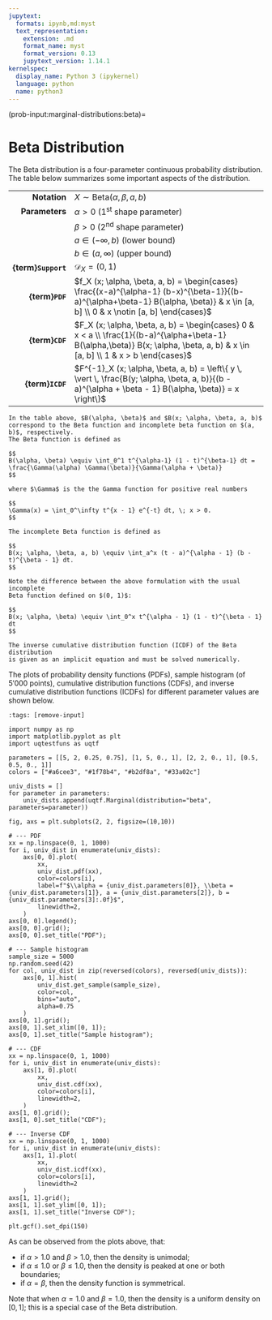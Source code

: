 ```yaml
---
jupytext:
  formats: ipynb,md:myst
  text_representation:
    extension: .md
    format_name: myst
    format_version: 0.13
    jupytext_version: 1.14.1
kernelspec:
  display_name: Python 3 (ipykernel)
  language: python
  name: python3
---
```


(prob-input:marginal-distributions:beta)=
# Beta Distribution

The Beta distribution is a four-parameter continuous probability distribution.
The table below summarizes some important aspects of the distribution.

|                     |                                                                                                                                                                                   |
|--------------------:|-----------------------------------------------------------------------------------------------------------------------------------------------------------------------------------|
|        **Notation** | $X \sim \mathrm{Beta}(\alpha, \beta, a, b)$                                                                                                                                       |
|      **Parameters** | $\alpha > 0$ (1<sup>st</sup> shape parameter)                                                                                                                                     |
|                     | $\beta > 0$ (2<sup>nd</sup> shape parameter)                                                                                                                                      |
|                     | $a \in (-\infty, b)$ (lower bound)                                                                                                                                                |
|                     | $b \in (a, \infty)$ (upper bound)                                                                                                                                                 |
| **{term}`Support`** | $\mathcal{D}_X = (0, 1)$                                                                                                                                                          |
|     **{term}`PDF`** | $f_X (x; \alpha, \beta, a, b) = \begin{cases} \frac{(x-a)^{\alpha-1} (b-x)^{\beta-1}}{(b-a)^{\alpha+\beta-1} B(\alpha, \beta)} & x \in [a, b] \\ 0 & x \notin [a, b] \end{cases}$ |
|     **{term}`CDF`** | $F_X (x; \alpha, \beta, a, b) = \begin{cases} 0 & x < a \\ \frac{1}{(b-a)^{\alpha+\beta-1} B(\alpha,\beta)} B(x; \alpha, \beta, a, b) & x \in [a, b] \\ 1 & x > b \end{cases}$    |
|    **{term}`ICDF`** | $F^{-1}_X (x; \alpha, \beta, a, b) = \left\{ y \, \vert \, \frac{B(y; \alpha, \beta, a, b)}{(b - a)^{\alpha + \beta - 1} B(\alpha, \beta)} = x \right\}$                          |


```{admonition} Beta function and incomplete Beta function
In the table above, $B(\alpha, \beta)$ and $B(x; \alpha, \beta, a, b)$
correspond to the Beta function and incomplete beta function on $(a, b)$, respectively.
The Beta function is defined as

$$
B(\alpha, \beta) \equiv \int_0^1 t^{\alpha-1} (1 - t)^{\beta-1} dt = \frac{\Gamma(\alpha) \Gamma(\beta)}{\Gamma(\alpha + \beta)}
$$

where $\Gamma$ is the the Gamma function for positive real numbers

$$
\Gamma(x) = \int_0^\infty t^{x - 1} e^{-t} dt, \; x > 0.
$$

The incomplete Beta function is defined as

$$
B(x; \alpha, \beta, a, b) \equiv \int_a^x (t - a)^{\alpha - 1} (b - t)^{\beta - 1} dt.
$$

Note the difference between the above formulation with the usual incomplete 
Beta function defined on $(0, 1)$:

$$
B(x; \alpha, \beta) \equiv \int_0^x t^{\alpha - 1} (1 - t)^{\beta - 1} dt
$$
```

```{note}
The inverse cumulative distribution function (ICDF) of the Beta distribution
is given as an implicit equation and must be solved numerically.
```

The plots of probability density functions (PDFs),
sample histogram (of $5'000$ points),
cumulative distribution functions (CDFs),
and inverse cumulative distribution functions (ICDFs) for different parameter
values are shown below.

```{code-cell} ipython3
:tags: [remove-input]

import numpy as np
import matplotlib.pyplot as plt
import uqtestfuns as uqtf

parameters = [[5, 2, 0.25, 0.75], [1, 5, 0., 1], [2, 2, 0., 1], [0.5, 0.5, 0., 1]]
colors = ["#a6cee3", "#1f78b4", "#b2df8a", "#33a02c"]

univ_dists = []
for parameter in parameters:
    univ_dists.append(uqtf.Marginal(distribution="beta", parameters=parameter))

fig, axs = plt.subplots(2, 2, figsize=(10,10))

# --- PDF
xx = np.linspace(0, 1, 1000)
for i, univ_dist in enumerate(univ_dists):
    axs[0, 0].plot(
        xx,
        univ_dist.pdf(xx),
        color=colors[i],
        label=f"$\\alpha = {univ_dist.parameters[0]}, \\beta = {univ_dist.parameters[1]}, a = {univ_dist.parameters[2]}, b = {univ_dist.parameters[3]:.0f}$",
        linewidth=2,
    )
axs[0, 0].legend();
axs[0, 0].grid();
axs[0, 0].set_title("PDF");

# --- Sample histogram
sample_size = 5000
np.random.seed(42)
for col, univ_dist in zip(reversed(colors), reversed(univ_dists)):
    axs[0, 1].hist(
        univ_dist.get_sample(sample_size),
        color=col,
        bins="auto",
        alpha=0.75
    )
axs[0, 1].grid();
axs[0, 1].set_xlim([0, 1]);
axs[0, 1].set_title("Sample histogram");

# --- CDF
xx = np.linspace(0, 1, 1000)
for i, univ_dist in enumerate(univ_dists):
    axs[1, 0].plot(
        xx,
        univ_dist.cdf(xx),
        color=colors[i],
        linewidth=2,
    )
axs[1, 0].grid();
axs[1, 0].set_title("CDF");

# --- Inverse CDF
xx = np.linspace(0, 1, 1000)
for i, univ_dist in enumerate(univ_dists):
    axs[1, 1].plot(
        xx,
        univ_dist.icdf(xx),
        color=colors[i],
        linewidth=2
    )
axs[1, 1].grid();
axs[1, 1].set_ylim([0, 1]);
axs[1, 1].set_title("Inverse CDF");

plt.gcf().set_dpi(150)
```

As can be observed from the plots above, that:

- if $\alpha > 1.0$ and $\beta > 1.0$, then the density is unimodal;
- if $\alpha \leq 1.0$ or $\beta \leq 1.0$, 
  then the density is peaked at one or both boundaries;
- if $\alpha = \beta$, then the density function is symmetrical.

Note that when $\alpha = 1.0$ and $\beta = 1.0$, then the density is
a uniform density on $[0, 1]$; this is a special case of the Beta distribution.
